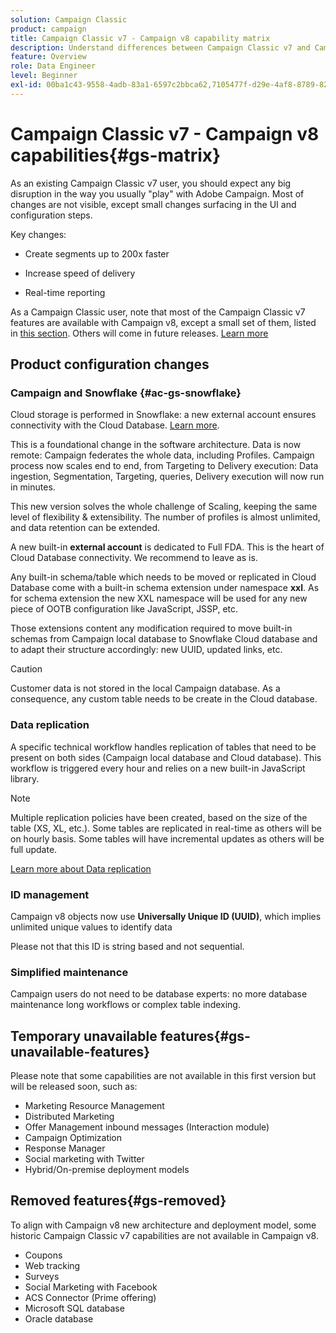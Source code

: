 ```yaml
---
solution: Campaign Classic
product: campaign
title: Campaign Classic v7 - Campaign v8 capability matrix
description: Understand differences between Campaign Classic v7 and Campaign v8
feature: Overview
role: Data Engineer
level: Beginner
exl-id: 00ba1c43-9558-4adb-83a1-6597c2bbca62,7105477f-d29e-4af8-8789-82b4459761b0
---
```

# Campaign Classic v7 - Campaign v8 capabilities{#gs-matrix}


As an existing Campaign Classic v7 user, you should expect any big disruption in the way you usually "play" with Adobe Campaign. Most of changes are not visible, except small changes surfacing in the UI and configuration steps. 

Key changes: 

* Create segments up to 200x faster

* Increase speed of delivery

* Real-time reporting

As a Campaign Classic user, note that most of the Campaign Classic v7 features are available with Campaign v8, except a small set of them, listed in [this section](#gs-removed). Others will come in future releases. [Learn more](#gs-unavailable-features)


## Product configuration changes

### Campaign and Snowflake {#ac-gs-snowflake}

Cloud storage is performed in Snowflake: a new external account ensures connectivity with the Cloud Database. [Learn more](#ac-gs-snowflake).

This is a foundational change in the software architecture. Data is now remote: Campaign federates the whole data, including Profiles. Campaign process now scales end to end, from Targeting to Delivery execution: Data ingestion, Segmentation, Targeting, queries, Delivery execution will now run in minutes.

This new version solves the whole challenge of Scaling, keeping the same level of flexibility & extensibility. The number of profiles is almost unlimited, and data retention can be extended.

A new built-in **external account** is dedicated to Full FDA. This is the heart of Cloud Database connectivity. We recommend to leave as is.  

Any built-in schema/table which needs to be moved or replicated in Cloud Database come with a built-in schema extension under namespace **xxl**. As for schema extension the new XXL namespace will be used for any new piece of OOTB configuration like JavaScript, JSSP, etc.

Those extensions content any modification required to move built-in schemas from Campaign local database to Snowflake Cloud database and to adapt their structure accordingly: new UUID, updated links, etc.

>[!CAUTION]
>
> Customer data is not stored in the local Campaign database. As a consequence, any custom table needs to be create in the Cloud database.
>

### Data replication

A specific technical workflow handles replication of tables that need to be present on both sides (Campaign  local database and Cloud database). This workflow is triggered every hour and relies on a new built-in JavaScript library.

>[!NOTE]
>
> Multiple replication policies have been created, based on the size of the table (XS, XL, etc.).
> Some tables are replicated in real-time as others will be on hourly basis. Some tables will have incremental updates as others will be full update.
>

[Learn more about Data replication](../config/replication.md)

### ID management

Campaign v8 objects now use **Universally Unique ID (UUID)**, which implies unlimited unique values to identify data

Please not that this ID is string based and not sequential.
 
### Simplified maintenance

Campaign users do not need to be database experts: no more database maintenance long workflows or complex table indexing.

## Temporary unavailable features{#gs-unavailable-features}

Please note that some capabilities are not available in this first version but will be released soon, such as:

* Marketing Resource Management
* Distributed Marketing
* Offer Management inbound messages (Interaction module)
* Campaign Optimization
* Response Manager
* Social marketing with Twitter
* Hybrid/On-premise deployment models

## Removed features{#gs-removed}

To align with Campaign v8 new architecture and deployment model, some historic Campaign Classic v7 capabilities are not available in Campaign v8.

* Coupons
* Web tracking
* Surveys
* Social Marketing with Facebook
* ACS Connector (Prime offering)
* Microsoft SQL database
* Oracle database
